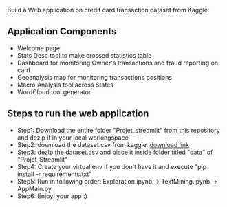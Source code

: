 Build a Web application on credit card transaction dataset from Kaggle:
## Application Components
- Welcome page
- Stats Desc tool to make crossed statistics table
- Dashboard for monitoring Owner's transactions and fraud reporting on card
- Geoanalysis map for monitoring transactions positions
- Macro Analysis tool across States
- WordCloud tool generator

## Steps to run the web application
- Step1: Download the entire folder "Projet_streamlit" from this repository and dezip it in your local workingspace
- Step2: download the dataset.csv from kaggle:
  [download link](https://www.kaggle.com/datasets/priyamchoksi/credit-card-transactions-dataset)
- Step3: dezip the dataset.csv and place it inside folder titled "data" of "Projet_Streamlit"
- Step4: Create your virtual env if you don't have it and execute "pip install -r requirements.txt" 
- Step5: Run in following order: Exploration.ipynb -> TextMining.ipynb -> AppMain.py
- Step6: Enjoy! your app :) 
